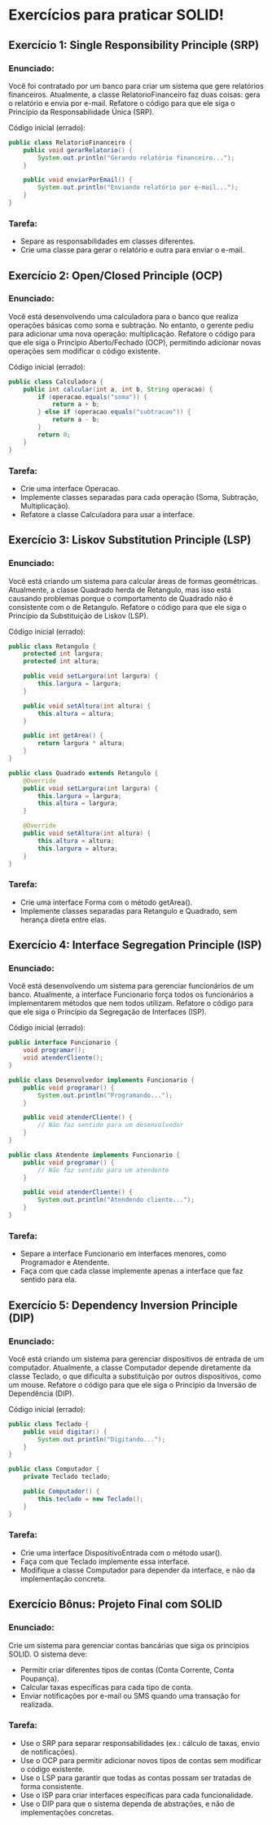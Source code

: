 # Exercícios para praticar SOLID!

## Exercício 1: Single Responsibility Principle (SRP)

### Enunciado:
Você foi contratado por um banco para criar um sistema que gere relatórios financeiros. Atualmente, a classe RelatorioFinanceiro faz duas coisas: gera o relatório e envia por e-mail. Refatore o código para que ele siga o Princípio da Responsabilidade Única (SRP).

Código inicial (errado):
```java
public class RelatorioFinanceiro {
    public void gerarRelatorio() {
        System.out.println("Gerando relatório financeiro...");
    }

    public void enviarPorEmail() {
        System.out.println("Enviando relatório por e-mail...");
    }
}
```

### Tarefa:

- Separe as responsabilidades em classes diferentes.
- Crie uma classe para gerar o relatório e outra para enviar o e-mail.

## Exercício 2: Open/Closed Principle (OCP)

### Enunciado:
Você está desenvolvendo uma calculadora para o banco que realiza operações básicas como soma e subtração. No entanto, o gerente pediu para adicionar uma nova operação: multiplicação. Refatore o código para que ele siga o Princípio Aberto/Fechado (OCP), permitindo adicionar novas operações sem modificar o código existente.

Código inicial (errado):
```java
public class Calculadora {
    public int calcular(int a, int b, String operacao) {
        if (operacao.equals("soma")) {
            return a + b;
        } else if (operacao.equals("subtracao")) {
            return a - b;
        }
        return 0;
    }
}
```

### Tarefa:
- Crie uma interface Operacao.
- Implemente classes separadas para cada operação (Soma, Subtração, Multiplicação).
- Refatore a classe Calculadora para usar a interface.

## Exercício 3: Liskov Substitution Principle (LSP)

### Enunciado:
Você está criando um sistema para calcular áreas de formas geométricas. Atualmente, a classe Quadrado herda de Retangulo, mas isso está causando problemas porque o comportamento de Quadrado não é consistente com o de Retangulo. Refatore o código para que ele siga o Princípio da Substituição de Liskov (LSP).

Código inicial (errado):
```java
public class Retangulo {
    protected int largura;
    protected int altura;

    public void setLargura(int largura) {
        this.largura = largura;
    }

    public void setAltura(int altura) {
        this.altura = altura;
    }

    public int getArea() {
        return largura * altura;
    }
}

public class Quadrado extends Retangulo {
    @Override
    public void setLargura(int largura) {
        this.largura = largura;
        this.altura = largura;
    }

    @Override
    public void setAltura(int altura) {
        this.altura = altura;
        this.largura = altura;
    }
}
```

### Tarefa:
- Crie uma interface Forma com o método getArea().
- Implemente classes separadas para Retangulo e Quadrado, sem herança direta entre elas.

## Exercício 4: Interface Segregation Principle (ISP)

### Enunciado:
Você está desenvolvendo um sistema para gerenciar funcionários de um banco. Atualmente, a interface Funcionario força todos os funcionários a implementarem métodos que nem todos utilizam. Refatore o código para que ele siga o Princípio da Segregação de Interfaces (ISP).

Código inicial (errado):
```java
public interface Funcionario {
    void programar();
    void atenderCliente();
}

public class Desenvolvedor implements Funcionario {
    public void programar() {
        System.out.println("Programando...");
    }

    public void atenderCliente() {
        // Não faz sentido para um desenvolvedor
    }
}

public class Atendente implements Funcionario {
    public void programar() {
        // Não faz sentido para um atendente
    }

    public void atenderCliente() {
        System.out.println("Atendendo cliente...");
    }
}
```

### Tarefa:
- Separe a interface Funcionario em interfaces menores, como Programador e Atendente.
- Faça com que cada classe implemente apenas a interface que faz sentido para ela.

## Exercício 5: Dependency Inversion Principle (DIP)

### Enunciado:
Você está criando um sistema para gerenciar dispositivos de entrada de um computador. Atualmente, a classe Computador depende diretamente da classe Teclado, o que dificulta a substituição por outros dispositivos, como um mouse. Refatore o código para que ele siga o Princípio da Inversão de Dependência (DIP).

Código inicial (errado):
```java
public class Teclado {
    public void digitar() {
        System.out.println("Digitando...");
    }
}

public class Computador {
    private Teclado teclado;

    public Computador() {
        this.teclado = new Teclado();
    }
}
```

### Tarefa:
- Crie uma interface DispositivoEntrada com o método usar().
- Faça com que Teclado implemente essa interface.
- Modifique a classe Computador para depender da interface, e não da implementação concreta.

## Exercício Bônus: Projeto Final com SOLID

### Enunciado:
Crie um sistema para gerenciar contas bancárias que siga os princípios SOLID. O sistema deve:
- Permitir criar diferentes tipos de contas (Conta Corrente, Conta Poupança).
- Calcular taxas específicas para cada tipo de conta.
- Enviar notificações por e-mail ou SMS quando uma transação for realizada.

### Tarefa:
- Use o SRP para separar responsabilidades (ex.: cálculo de taxas, envio de notificações).
- Use o OCP para permitir adicionar novos tipos de contas sem modificar o código existente.
- Use o LSP para garantir que todas as contas possam ser tratadas de forma consistente.
- Use o ISP para criar interfaces específicas para cada funcionalidade.
- Use o DIP para que o sistema dependa de abstrações, e não de implementações concretas.

